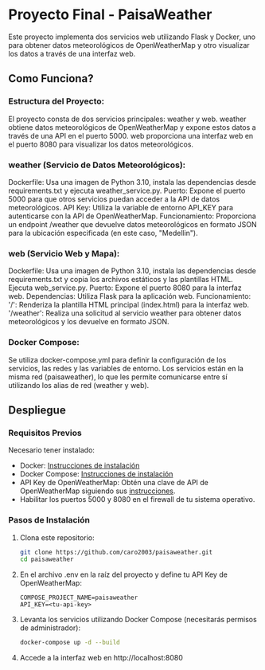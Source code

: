 # Proyecto Final - PaisaWeather

Este proyecto implementa dos servicios web utilizando Flask y Docker, uno para obtener datos meteorológicos de OpenWeatherMap y otro visualizar los datos a través de una interfaz web.

## Como Funciona?

### Estructura del Proyecto:
El proyecto consta de dos servicios principales: weather y web.
weather obtiene datos meteorológicos de OpenWeatherMap y expone estos datos a través de una API en el puerto 5000.
web proporciona una interfaz web en el puerto 8080 para visualizar los datos meteorológicos.
### weather (Servicio de Datos Meteorológicos):
Dockerfile: Usa una imagen de Python 3.10, instala las dependencias desde requirements.txt y ejecuta weather_service.py.
Puerto: Expone el puerto 5000 para que otros servicios puedan acceder a la API de datos meteorológicos.
API Key: Utiliza la variable de entorno API_KEY para autenticarse con la API de OpenWeatherMap.
Funcionamiento: Proporciona un endpoint /weather que devuelve datos meteorológicos en formato JSON para la ubicación especificada (en este caso, "Medellin").
### web (Servicio Web y Mapa):
Dockerfile: Usa una imagen de Python 3.10, instala las dependencias desde requirements.txt y copia los archivos estáticos y las plantillas HTML. Ejecuta web_service.py.
Puerto: Expone el puerto 8080 para la interfaz web.
Dependencias: Utiliza Flask para la aplicación web.
Funcionamiento:
'/': Renderiza la plantilla HTML principal (index.html) para la interfaz web.
'/weather': Realiza una solicitud al servicio weather para obtener datos meteorológicos y los devuelve en formato JSON.
### Docker Compose:
Se utiliza docker-compose.yml para definir la configuración de los servicios, las redes y las variables de entorno.
Los servicios están en la misma red (paisaweather), lo que les permite comunicarse entre sí utilizando los alias de red (weather y web).


## Despliegue

### Requisitos Previos
Necesario tener instalado:
- Docker: [Instrucciones de instalación](https://docs.docker.com/get-docker/)
- Docker Compose: [Instrucciones de instalación](https://docs.docker.com/compose/install/)
- API Key de OpenWeatherMap: Obtén una clave de API de OpenWeatherMap siguiendo sus [instrucciones](https://openweathermap.org/api).
- Habilitar los puertos 5000 y 8080 en el firewall de tu sistema operativo.


### Pasos de Instalación

1. Clona este repositorio:

   ```bash
   git clone https://github.com/caro2003/paisaweather.git
   cd paisaweather
    ```
2. En el archivo .env en la raíz del proyecto y define tu API Key de OpenWeatherMap:
   
    ```plaintext
    COMPOSE_PROJECT_NAME=paisaweather
    API_KEY=<tu-api-key>
    ```
3. Levanta los servicios utilizando Docker Compose (necesitarás permisos de administrador):

    ```bash
    docker-compose up -d --build
    ```
4. Accede a la interfaz web en http://localhost:8080